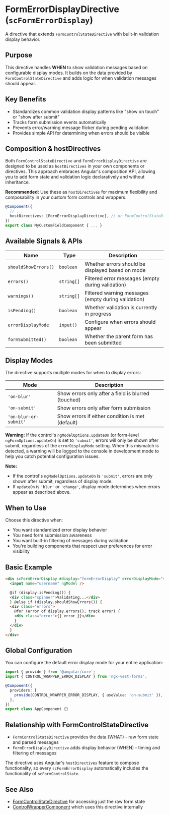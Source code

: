 # FormErrorDisplayDirective (`scFormErrorDisplay`)

A directive that extends `FormControlStateDirective` with built-in validation display behavior.

## Purpose

This directive handles **WHEN** to show validation messages based on configurable display modes. It builds on the data provided by `FormControlStateDirective` and adds logic for when validation messages should appear.

## Key Benefits

- Standardizes common validation display patterns like "show on touch" or "show after submit"
- Tracks form submission events automatically
- Prevents error/warning message flicker during pending validation
- Provides simple API for determining when errors should be visible

## Composition & hostDirectives

Both `FormControlStateDirective` and `FormErrorDisplayDirective` are designed to be used as `hostDirectives` in your own components or directives. This approach embraces Angular's composition API, allowing you to add form state and validation logic declaratively and without inheritance.

**Recommended:**
Use these as `hostDirectives` for maximum flexibility and composability in your custom form controls and wrappers.

```typescript
@Component({
  // ...
  hostDirectives: [FormErrorDisplayDirective], // or FormControlStateDirective
})
export class MyCustomFieldComponent { ... }
```

## Available Signals & APIs

| Name                 | Type       | Description                                         |
| -------------------- | ---------- | --------------------------------------------------- |
| `shouldShowErrors()` | `boolean`  | Whether errors should be displayed based on mode    |
| `errors()`           | `string[]` | Filtered error messages (empty during validation)   |
| `warnings()`         | `string[]` | Filtered warning messages (empty during validation) |
| `isPending()`        | `boolean`  | Whether validation is currently in progress         |
| `errorDisplayMode`   | `input()`  | Configure when errors should appear                 |
| `formSubmitted()`    | `boolean`  | Whether the parent form has been submitted          |

## Display Modes

The directive supports multiple modes for when to display errors:

| Mode                  | Description                                         |
| --------------------- | --------------------------------------------------- |
| `'on-blur'`           | Show errors only after a field is blurred (touched) |
| `'on-submit'`         | Show errors only after form submission              |
| `'on-blur-or-submit'` | Show errors if either condition is met (default)    |

**Warning:**
If the control's `ngModelOptions.updateOn` (or form-level `ngFormOptions.updateOn`) is set to `'submit'`, errors will only be shown after submit, regardless of the `errorDisplayMode` setting. When this mismatch is detected, a warning will be logged to the console in development mode to help you catch potential configuration issues.

**Note:**

- If the control's `ngModelOptions.updateOn` is `'submit'`, errors are only shown after submit, regardless of display mode.
- If `updateOn` is `'blur'` or `'change'`, display mode determines when errors appear as described above.

## When to Use

Choose this directive when:

- You want standardized error display behavior
- You need form submission awareness
- You want built-in filtering of messages during validation
- You're building components that respect user preferences for error visibility

## Basic Example

```html
<div scFormErrorDisplay #display="formErrorDisplay" errorDisplayMode="submit">
  <input name="username" ngModel />

  @if (display.isPending()) {
  <div class="spinner">Validating...</div>
  } @else if (display.shouldShowErrors()) {
  <div class="errors">
    @for (error of display.errors(); track error) {
    <div class="error">{{ error }}</div>
    }
  </div>
  }
</div>
```

## Global Configuration

You can configure the default error display mode for your entire application:

```typescript
import { provide } from '@angular/core';
import { CONTROL_WRAPPER_ERROR_DISPLAY } from 'ngx-vest-forms';

@Component({
  providers: [
    provide(CONTROL_WRAPPER_ERROR_DISPLAY, { useValue: 'on-submit' }),
  ],
})
export class AppComponent {}
```

## Relationship with FormControlStateDirective

- `FormControlStateDirective` provides the data (WHAT) - raw form state and parsed messages
- `FormErrorDisplayDirective` adds display behavior (WHEN) - timing and filtering of messages

The directive uses Angular's `hostDirectives` feature to compose functionality, so every `scFormErrorDisplay` automatically includes the functionality of `scFormControlState`.

## See Also

- [FormControlStateDirective](./form-control-state-directive.md) for accessing just the raw form state
- [ControlWrapperComponent](../src/lib/components/control-wrapper/control-wrapper.component.ts) which uses this directive internally
